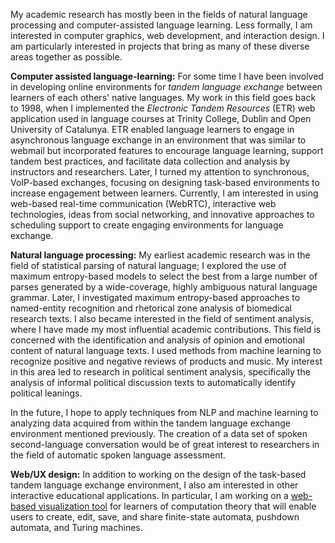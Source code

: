 My academic research has mostly been in the fields of natural language processing and computer-assisted language learning. Less formally, I am interested in computer graphics, web development, and interaction design. I am particularly interested in projects that bring as many of these diverse areas together as possible.

**Computer assisted language-learning:** For some time I have been involved in developing online environments for *tandem language exchange* between learners of each others' native languages. My work in this field goes back to 1998, when I implemented the *Electronic Tandem Resources* (ETR) web application used in language courses at Trinity College, Dublin and Open University of Catalunya. ETR enabled language learners to engage in asynchronous language exchange in an environment that was similar to webmail but incorporated features to encourage language learning, support tandem best practices, and facilitate data collection and analysis by instructors and researchers. Later, I turned my attention to synchronous, VoIP-based exchanges, focusing on designing task-based environments to increase engagement between learners. Currently, I am interested in using web-based real-time communication (WebRTC), interactive web technologies, ideas from social networking, and innovative approaches to scheduling support to create engaging environments for language exchange.  

**Natural language processing:** My earliest academic research was in the field of statistical parsing of natural language; I explored the use of maximum entropy-based models to select the best from a large number of parses generated by a wide-coverage, highly ambiguous natural language grammar. Later, I investigated maximum entropy-based approaches to named-entity recognition and rhetorical zone analysis of biomedical research texts. I also became interested in the field of sentiment analysis, where I have made my most influential academic contributions. This field is concerned with the identification and analysis of opinion and emotional content of natural language texts. I used methods from machine learning to recognize positive and negative reviews of products and music. My interest in this area led to research in political sentiment analysis, specifically the analysis of informal political discussion texts to automatically identify political leanings.

In the future, I hope to apply techniques from NLP and machine learning to analyzing data acquired from within the tandem language exchange environment mentioned previously. The creation of a data set of spoken second-language conversation would be of great interest to researchers in the field of automatic spoken language assessment.

**Web/UX design:** In addition to working on the design of the task-based tandem language exchange environment, I also am interested in other interactive educational applications. In particular, I am working on a [web-based visualization tool](https://tmfsa.herokuapp.com/automata) for learners of computation theory that will enable users to create, edit, save, and share finite-state automata, pushdown automata, and Turing machines.
